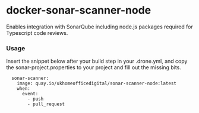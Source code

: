 # docker-sonar-scanner-node

Enables integration with SonarQube including node.js packages required for Typescript code reviews.

### Usage

Insert the snippet below after your build step in your .drone.yml, and copy the sonar-project.properties to your project and fill out the missing bits.

```
  sonar-scanner:
    image: quay.io/ukhomeofficedigital/sonar-scanner-node:latest
    when:
      event:
        - push
        - pull_request
```
